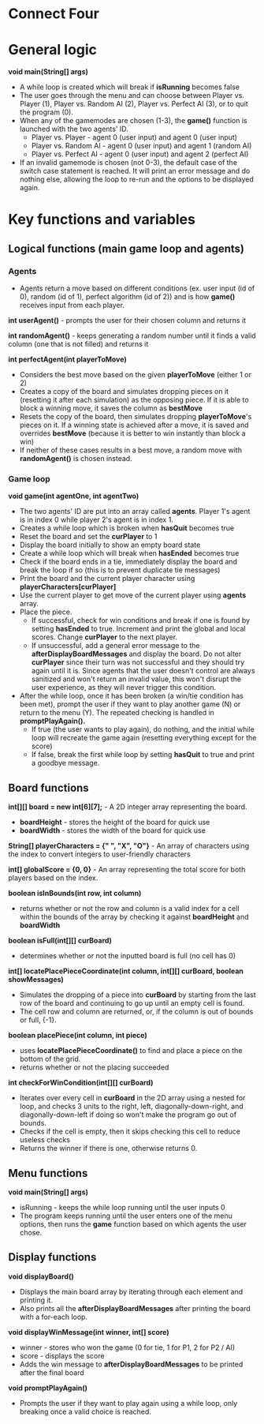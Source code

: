 # Connect Four

# General logic
**void main(String[] args)**
- A while loop is created which will break if **isRunning** becomes false
- The user goes through the menu and can choose between Player vs. Player (1), Player vs. Random AI (2), Player vs. Perfect AI (3), or to quit the program (0).
- When any of the gamemodes are chosen (1-3), the **game()** function is launched with the two agents' ID.
  - Player vs. Player - agent 0 (user input) and agent 0 (user input)
  - Player vs. Random AI - agent 0 (user input) and agent 1 (random AI)
  - Player vs. Perfect AI - agent 0 (user input) and agent 2 (perfect AI)
- If an invalid gamemode is chosen (not 0-3), the default case of the switch case statement is reached. It will print an error message and do nothing else, allowing the loop to re-run and the options to be displayed again.

# Key functions and variables

## Logical functions (main game loop and agents)

### Agents
- Agents return a move based on different conditions (ex. user input (id of 0), random (id of 1), perfect algorithm (id of 2)) and is how **game()** receives input from each player.

**int userAgent()** - prompts the user for their chosen column and returns it


**int randomAgent()** - keeps generating a random number until it finds a valid column (one that is not filled) and returns it


**int perfectAgent(int playerToMove)**
- Considers the best move based on the given **playerToMove** (either 1 or 2)
- Creates a copy of the board and simulates dropping pieces on it (resetting it after each simulation) as the opposing piece. If it is able to block a winning move, it saves the column as **bestMove**
- Resets the copy of the board, then simulates dropping **playerToMove**'s pieces on it. If a winning state is achieved after a move, it is saved and overrides **bestMove** (because it is better to win instantly than block a win)
- If neither of these cases results in a best move, a random move with **randomAgent()** is chosen instead. 

### Game loop
**void game(int agentOne, int agentTwo)**
- The two agents' ID are put into an array called **agents**. Player 1's agent is in index 0 while player 2's agent is in index 1.
- Creates a while loop which is broken when **hasQuit** becomes true
- Reset the board and set the **curPlayer** to 1
- Display the board initially to show an empty board state
- Create a while loop which will break when **hasEnded** becomes true
- Check if the board ends in a tie, immediately display the board and break the loop if so (this is to prevent duplicate tie messages)
- Print the board and the current player character using **playerCharacters[curPlayer]**
- Use the current player to get move of the current player using **agents** array.
- Place the piece.
  - If successful, check for win conditions and break if one is found by setting **hasEnded** to true. Increment and print the global and local scores. Change **curPlayer** to the next player.
  - If unsuccessful, add a general error message to the **afterDisplayBoardMessages** and display the board. Do not alter **curPlayer** since their turn was not successful and they should try again until it is. Since agents that the user doesn't control are always sanitized and won't return an invalid value, this won't disrupt the user experience, as they will never trigger this condition.
- After the while loop, once it has been broken (a win/tie condition has been met), prompt the user if they want to play another game (N) or return to the menu (Y). The repeated checking is handled in **promptPlayAgain().**
  - If true (the user wants to play again), do nothing, and the initial while loop will recreate the game again (resetting everything except for the score)
  - If false, break the first while loop by setting **hasQuit** to true and print a goodbye message. 

## Board functions

**int[][] board = new int[6][7];** - A 2D integer array representing the board.
- **boardHeight** - stores the height of the board for quick use
- **boardWidth** - stores the width of the board for quick use


**String[] playerCharacters = {" ", "X", "O"}** - An array of characters using the index to convert integers to user-friendly characters


**int[] globalScore = {0, 0}** - An array representing the total score for both players based on the index.


**boolean isInBounds(int row, int column)**
- returns whether or not the row and column is a valid index for a cell within the bounds of the array by checking it against **boardHeight** and **boardWidth**

**boolean isFull(int[][] curBoard)**
- determines whether or not the inputted board is full (no cell has 0)

**int[] locatePlacePieceCoordinate(int column, int[][] curBoard, boolean showMessages)**
- Simulates the dropping of a piece into **curBoard** by starting from the last row of the board and continuing to go up until an empty cell is found.
- The cell row and column are returned, or, if the column is out of bounds or full, {-1}.

**boolean placePiece(int column, int piece)**
- uses **locatePlacePieceCoordinate()** to find and place a piece on the bottom of the grid.
- returns whether or not the placing succeeded

**int checkForWinCondition(int[][] curBoard)**
- Iterates over every cell in **curBoard** in the 2D array using a nested for loop, and checks 3 units to the right, left, diagonally-down-right, and diagonally-down-left if doing so won't make the program go out of bounds.
- Checks if the cell is empty, then it skips checking this cell to reduce useless checks
- Returns the winner if there is one, otherwise returns 0.

## Menu functions

**void main(String[] args)**
- isRunning - keeps the while loop running until the user inputs 0
- The program keeps running until the user enters one of the menu options, then runs the **game** function based on which agents the user chose.

## Display functions

**void displayBoard()**
- Displays the main board array by iterating through each element and printing it.
- Also prints all the **afterDisplayBoardMessages** after printing the board with a for-each loop.

**void displayWinMessage(int winner, int[] score)**
- winner - stores who won the game (0 for tie, 1 for P1, 2 for P2 / AI)
- score - displays the score 
- Adds the win message to **afterDisplayBoardMessages** to be printed after the final board

**void promptPlayAgain()**
- Prompts the user if they want to play again using a while loop, only breaking once a valid choice is reached.


